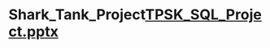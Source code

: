 # Shark_Tank_Project[TPSK_SQL_Project.pptx](https://github.com/user-attachments/files/18260308/TPSK_SQL_Project.pptx)
